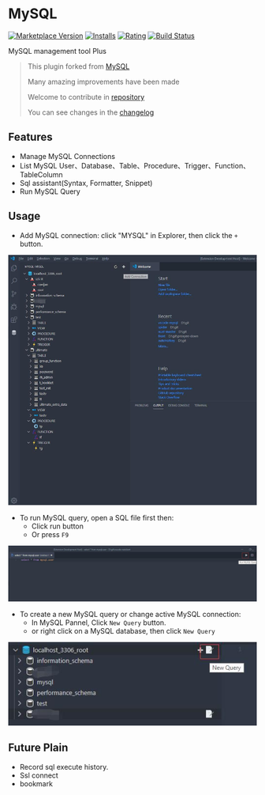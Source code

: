 # MySQL

[![Marketplace Version](https://vsmarketplacebadge.apphb.com/version-short/cweijan.vscode-mysql-manager.svg)](https://marketplace.visualstudio.com/items?itemName=cweijan.vscode-mysql-manager) [![Installs](https://vsmarketplacebadge.apphb.com/installs-short/cweijan.vscode-mysql-manager.svg)](https://marketplace.visualstudio.com/items?itemName=cweijan.vscode-mysql-manager) [![Rating](https://vsmarketplacebadge.apphb.com/rating-short/cweijan.vscode-mysql-manager.svg)](https://marketplace.visualstudio.com/items?itemName=cweijan.vscode-mysql-manager) [![Build Status](https://travis-ci.org/formulahendry/vscode-mysql.svg?branch=master)](https://travis-ci.org/formulahendry/vscode-mysql)

MySQL management tool Plus


> This plugin forked from [MySQL](https://marketplace.visualstudio.com/items?itemName=formulahendry.vscode-mysql)
> 
> Many amazing improvements have been made
> 
> Welcome to contribute in [repository](https://github.com/cweijan/vscode-mysql)
>
> You can see changes in the [changelog](/CHANGELOG.md)

## Features

* Manage MySQL Connections 
* List MySQL User、Database、Table、Procedure、Trigger、Function、TableColumn
* Sql assistant(Syntax, Formatter, Snippet)
* Run MySQL Query

## Usage

* Add MySQL connection: click "MYSQL" in Explorer, then click the `+` button.

![connection](images/connection.jpg)

* To run MySQL query, open a SQL file first then:
  * Click run button
  * Or press `F9` 

![run](images/run.jpg)

* To create a new MySQL query or change active MySQL connection:
  * In MySQL Pannel, Click `New Query` button.
  * or right click on a MySQL database, then click `New Query`

![newquery](images/newquery.jpg)

<!-- ## Settings

* `vscode-mysql.maxTableCount`: The maximum table count shown in the tree view. (Default is **500**) -->

## Future Plain
- Record sql execute history.
- Ssl connect
- bookmark